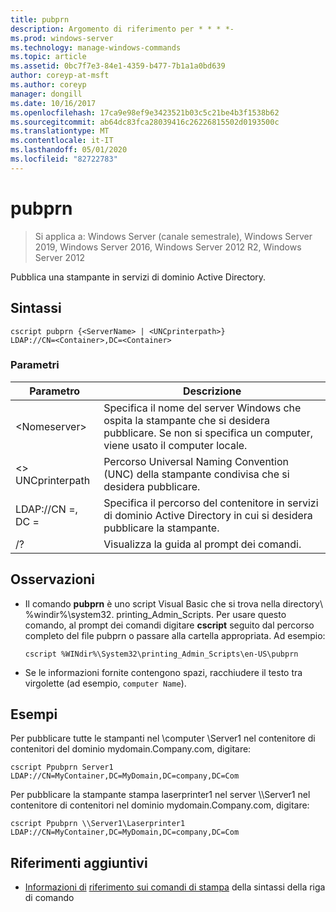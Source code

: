 ```yaml
---
title: pubprn
description: Argomento di riferimento per * * * *-
ms.prod: windows-server
ms.technology: manage-windows-commands
ms.topic: article
ms.assetid: 0bc7f7e3-84e1-4359-b477-7b1a1a0bd639
author: coreyp-at-msft
ms.author: coreyp
manager: dongill
ms.date: 10/16/2017
ms.openlocfilehash: 17ca9e98ef9e3423521b03c5c21be4b3f1538b62
ms.sourcegitcommit: ab64dc83fca28039416c26226815502d0193500c
ms.translationtype: MT
ms.contentlocale: it-IT
ms.lasthandoff: 05/01/2020
ms.locfileid: "82722783"
---
```

# <a name="pubprn"></a>pubprn

> Si applica a: Windows Server (canale semestrale), Windows Server 2019, Windows Server 2016, Windows Server 2012 R2, Windows Server 2012

Pubblica una stampante in servizi di dominio Active Directory.

## <a name="syntax"></a>Sintassi
```
cscript pubprn {<ServerName> | <UNCprinterpath>} 
LDAP://CN=<Container>,DC=<Container>
```

### <a name="parameters"></a>Parametri
|Parametro|Descrizione|
|-------|--------|
|\<Nomeserver>|Specifica il nome del server Windows che ospita la stampante che si desidera pubblicare. Se non si specifica un computer, viene usato il computer locale.|
|\<> UNCprinterpath|Percorso Universal Naming Convention (UNC) della stampante condivisa che si desidera pubblicare.|
|LDAP://CN =<Container>, DC =<Container>|Specifica il percorso del contenitore in servizi di dominio Active Directory in cui si desidera pubblicare la stampante.|
|/?|Visualizza la guida al prompt dei comandi.|

## <a name="remarks"></a>Osservazioni
-   Il comando **pubprn** è uno script Visual Basic che si trova nella directory\\ <language> %windir%\system32\. printing_Admin_Scripts. Per usare questo comando, al prompt dei comandi digitare **cscript** seguito dal percorso completo del file pubprn o passare alla cartella appropriata. Ad esempio:
    ```
    cscript %WINdir%\System32\printing_Admin_Scripts\en-US\pubprn
    ```
-   Se le informazioni fornite contengono spazi, racchiudere il testo tra virgolette (ad esempio, `computer Name`).

## <a name="examples"></a>Esempi
Per pubblicare tutte le stampanti nel \\computer \Server1 nel contenitore di contenitori del dominio mydomain.Company.com, digitare:
```
cscript Ppubprn Server1 LDAP://CN=MyContainer,DC=MyDomain,DC=company,DC=Com
```
Per pubblicare la stampante stampa laserprinter1 nel server \\\Server1 nel contenitore di contenitori nel dominio mydomain.Company.com, digitare:
```
cscript Ppubprn \\Server1\Laserprinter1 LDAP://CN=MyContainer,DC=MyDomain,DC=company,DC=Com
```

## <a name="additional-references"></a>Riferimenti aggiuntivi
- [Informazioni di](command-line-syntax-key.md)
[riferimento sui comandi di stampa](print-command-reference.md) della sintassi della riga di comando
